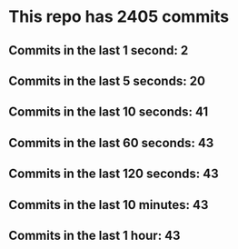 # This repo has 2405 commits

## Commits in the last 1 second: 2
## Commits in the last 5 seconds: 20
## Commits in the last 10 seconds: 41
## Commits in the last 60 seconds: 43
## Commits in the last 120 seconds: 43
## Commits in the last 10 minutes: 43
## Commits in the last 1 hour: 43
